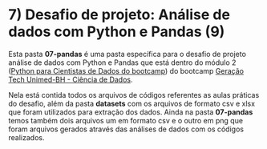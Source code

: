 # 7) Desafio de projeto: Análise de dados com Python e Pandas (9)

Esta pasta **07-pandas** é uma pasta específica para o desafio de projeto análise de dados com Python e Pandas que está dentro do módulo 2 ([Python para Cientistas de Dados do bootcamp](/dio/dados_unimed_1/02-modulo_python)) do bootcamp [Geração Tech Unimed-BH - Ciência de Dados](/dio/dados_unimed_1).

Nela está contida todos os arquivos de códigos referentes as aulas práticas do desafio, além da pasta **datasets** com os arquivos de formato csv e xlsx que foram utilizados para extração dos dados. Ainda na pasta **07-pandas** temos também dois arquivos um em formato csv e o outro em png que foram arquivos gerados através das análises de dados com os códigos realizados.